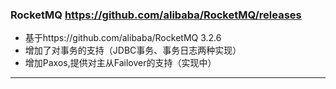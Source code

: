 ### RocketMQ https://github.com/alibaba/RocketMQ/releases

* 基于https://github.com/alibaba/RocketMQ 3.2.6
* 增加了对事务的支持（JDBC事务、事务日志两种实现）
* 增加Paxos,提供对主从Failover的支持（实现中）

----------
